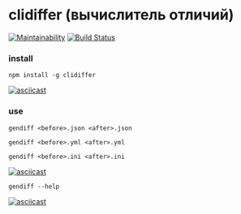 # clidiffer (вычислитель отличий)
[![Maintainability](https://api.codeclimate.com/v1/badges/4c2cf93e626609003396/maintainability)](https://codeclimate.com/github/sergmsk/project-lvl2-s365/maintainability) [![Build Status](https://travis-ci.org/sergmsk/project-lvl2-s365.svg?branch=master)](https://travis-ci.org/sergmsk/project-lvl2-s365)

### install

```npm install -g clidiffer```

[![asciicast](https://asciinema.org/a/RwPsJQL5cp7vA4agDPZrs9Uf6.svg)](https://asciinema.org/a/RwPsJQL5cp7vA4agDPZrs9Uf6)

### use

```gendiff <before>.json <after>.json```

```gendiff <before>.yml <after>.yml```

```gendiff <before>.ini <after>.ini```

[![asciicast](https://asciinema.org/a/hA208Aq3FiRugdxsgV6Nqu2qq.svg)](https://asciinema.org/a/hA208Aq3FiRugdxsgV6Nqu2qq)

```gendiff --help```

[![asciicast](https://asciinema.org/a/dy5MrJq8ccgwtdJftTUFhfWY8.svg)](https://asciinema.org/a/dy5MrJq8ccgwtdJftTUFhfWY8)
